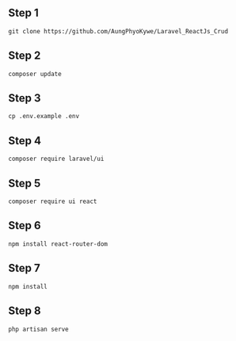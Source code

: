 ## Step 1

`git clone https://github.com/AungPhyoKywe/Laravel_ReactJs_Crud`

## Step 2

`composer update`

## Step 3

`cp .env.example .env`

## Step 4

`composer require laravel/ui`

## Step 5

`composer require ui react`

## Step 6

`npm install react-router-dom`

## Step 7

`npm install`

## Step 8

`php artisan serve`

